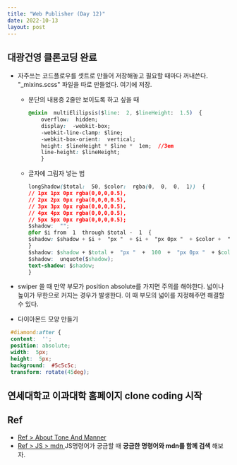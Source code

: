 ```yaml
---
title: "Web Publisher (Day 12)"
date: 2022-10-13
layout: post
---
```


##  대광건영 클론코딩 완료
*  자주쓰는 코드플로우를 셋트로 만들어 저장해놓고 필요할 때마다 꺼내쓴다.
"_mixins.scss" 파일을 따로 만들었다. 여기에 저장.
	+ 문단의 내용중 2줄만 보이도록 하고 싶을 때
		```css
		@mixin  multiElilipsis($line:  2, $lineHeight:  1.5)  {
			overflow:  hidden;
			display:  -webkit-box;
			-webkit-line-clamp: $line;
			-webkit-box-orient:  vertical;
			height: $lineHeight * $line *  1em;  //3em
			line-height: $lineHeight;
			}
		```
	+ 글자에 그림자 넣는 법
		```css
		longShadow($total:  50, $color:  rgba(0,  0,  0,  1))  {
		// 1px 1px 0px rgba(0,0,0,0.5),
		// 2px 2px 0px rgba(0,0,0,0.5),
		// 3px 3px 0px rgba(0,0,0,0.5),
		// 4px 4px 0px rgba(0,0,0,0.5),
		// 5px 5px 0px rgba(0,0,0,0.5);
		$shadow:  "";
		@for $i from  1  through $total -  1  {
		$shadow: $shadow + $i +  "px "  + $i +  "px 0px "  + $color +  ",";
		}
		$shadow: $shadow + $total +  "px "  +  100  +  "px 0px "  + $color;
		$shadow:  unquote($shadow);
		text-shadow: $shadow;
		}
		```
* swiper 쓸 때 만약 부모가 position absolute를 가지면 주의를 해야한다.
넓이나 높이가 무한으로 커지는 경우가 발생한다.
이 때 부모의 넓이를 지정해주면 해결할 수 있다. 

* 다이아몬드 모양 만들기
```css
 #diamond:after { 
 content:  ''; 
 position: absolute; 
 width:  5px; 
 height:  5px; 
 background:  #5c5c5c;
 transform: rotate(45deg); 
```
## 연세대학교 이과대학 홈페이지 clone coding 시작

## Ref
  *  [Ref > About Tone And Manner ](https://gogumafarm.kr/bbs/board.php?bo_table=article&wr_id=706&sca=%EB%B8%8C%EB%9E%9C%EB%94%A9)
*  [Ref > JS > mdn ](https://developer.mozilla.org/en-US/)
JS명령어가 궁금할 때 <strong>궁금한 명령어와 mdn를 함께 검색</strong> 해보자.
